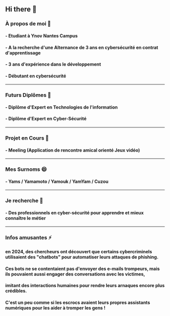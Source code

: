## Hi there 👋

### À propos de moi 💬
#### - Etudiant à Ynov Nantes Campus
#### - A la recherche d'une Alternance de 3 ans en cybersécurité en contrat d'apprentissage
#### - 3 ans d'expérience dans le développement
#### - Débutant en cybersécurité

________________________________________________________________________________________

### Futurs Diplômes 🌱
#### - Diplôme d'Expert en Technologies de l'information
#### - Diplôme d'Expert en Cyber-Sécurité

________________________________________________________________________________________

### Projet en Cours 🔭
#### - Meeling (Application de rencontre amical orienté Jeux vidéo)

________________________________________________________________________________________

### Mes Surnoms 😄
#### - Yams  /  Yamamoto  /  Yamouk  /  YamYam  /  Cuzou

________________________________________________________________________________________

### Je recherche 🤔
#### - Des professionnels en cyber-sécurité pour apprendre et mieux connaître le métier

________________________________________________________________________________________

### Infos amusantes ⚡
#### en 2024, des chercheurs ont découvert que certains cybercriminels utilisaient des "chatbots" pour automatiser leurs attaques de phishing.
#### Ces bots ne se contentaient pas d'envoyer des e-mails trompeurs, mais ils pouvaient aussi engager des conversations avec les victimes,
#### imitant des interactions humaines pour rendre leurs arnaques encore plus crédibles.
#### C'est un peu comme si les escrocs avaient leurs propres assistants numériques pour les aider à tromper les gens !
